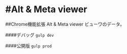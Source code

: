 #Alt & Meta viewer
=========
##Chrome機能拡張 Alt & Meta viewer ビューワのデータ。

####デバッグ
`gulp dev`

####公開版
`gulp prod`
